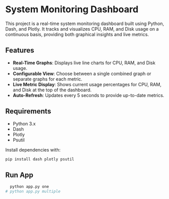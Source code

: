# System Monitoring Dashboard

This project is a real-time system monitoring dashboard built using Python, Dash, and Plotly. It tracks and visualizes CPU, RAM, and Disk usage on a continuous basis, providing both graphical insights and live metrics.

## Features

- **Real-Time Graphs**: Displays live line charts for CPU, RAM, and Disk usage.
- **Configurable View**: Choose between a single combined graph or separate graphs for each metric.
- **Live Metric Display**: Shows current usage percentages for CPU, RAM, and Disk at the top of the dashboard.
- **Auto-Refresh**: Updates every 5 seconds to provide up-to-date metrics.

## Requirements

- Python 3.x
- Dash
- Plotly
- Psutil

Install dependencies with:
```bash
pip install dash plotly psutil
```

## Run App
```bash
  python app.py one 
# python app.py multiple
```